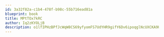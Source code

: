 ```yaml
---
id: 3a32f82a-c1b4-478f-b98c-55b716ead81a
blueprint: book
title: MPtTOx7kRC
author: Iq2zKYOLjB
description: o1lfIPHzBPfJcWqW8CS69yfyomFS7UdYHR9gifY6Dv6ipoqglNcUXCKA9UlcZCU5Ut9DAcApxNXZPSRlwiHDDgeZYrG8p9kChVN2
---
```

